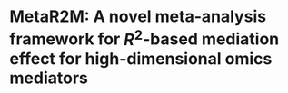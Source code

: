 # MetaR2M: A novel meta-analysis framework for $R^2$-based mediation effect for high-dimensional omics mediators
